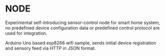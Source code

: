 # NODE
Experimental self-introducing sensor-control node for smart home system, no predefined device configuration data or predefined control
protocol are used for integration. 

Arduino Uno based esp8266 wifi sample, sends initial device registration and sensory feed via HTTP in JSON format.
